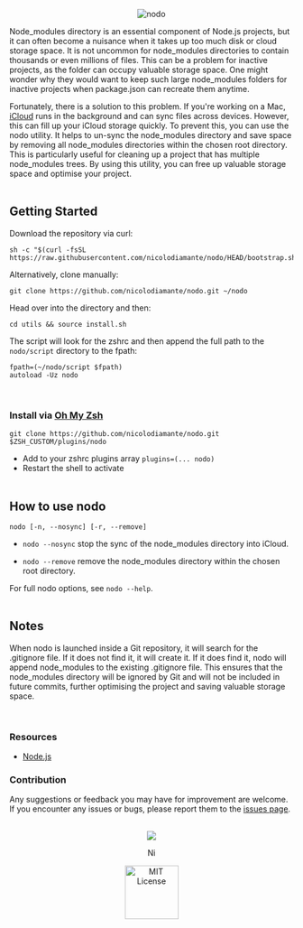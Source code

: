 <p align="center">
  <picture>
    <source media="(prefers-color-scheme: dark)" srcset="https://github.com/nicolodiamante/nodo/assets/48920263/2f4529e1-f221-4838-a237-a6f40ce5cc27" draggable="false" ondragstart="return false;" alt="nodo" title="nodo" />
    <img src="https://github.com/nicolodiamante/nodo/assets/48920263/80bd2cf4-15e3-48f3-86ce-f6bf48d6b69c" draggable="false" ondragstart="return false; "alt="nodo" title="nodo" />
  </picture>
</p>

Node_modules directory is an essential component of Node.js projects, but it can often become a nuisance when it takes up too much disk or cloud storage space. It is not uncommon for node_modules directories to contain thousands or even millions of files. This can be a problem for inactive projects, as the folder can occupy valuable storage space. One might wonder why they would want to keep such large node_modules folders for inactive projects when package.json can recreate them anytime.

Fortunately, there is a solution to this problem. If you're working on a Mac, [iCloud][apple-icloud] runs in the background and can sync files across devices. However, this can fill up your iCloud storage quickly. To prevent this, you can use the nodo utility. It helps to un-sync the node_modules directory and save space by removing all node_modules directories within the chosen root directory. This is particularly useful for cleaning up a project that has multiple node_modules trees. By using this utility, you can free up valuable storage space and optimise your project.
<br><br>

## Getting Started

Download the repository via curl:

```shell
sh -c "$(curl -fsSL https://raw.githubusercontent.com/nicolodiamante/nodo/HEAD/bootstrap.sh)"
```

Alternatively, clone manually:

```shell
git clone https://github.com/nicolodiamante/nodo.git ~/nodo
```

Head over into the directory and then:

```shell
cd utils && source install.sh
```

The script will look for the zshrc and then append the full path to the
`nodo/script` directory to the fpath:

```shell
fpath=(~/nodo/script $fpath)
autoload -Uz nodo
```

<br>

### Install via [Oh My Zsh][ohmyzsh]

```shell
git clone https://github.com/nicolodiamante/nodo.git $ZSH_CUSTOM/plugins/nodo
```

- Add to your zshrc plugins array `plugins=(... nodo)`
- Restart the shell to activate
<br><br>

## How to use nodo

```shell
nodo [-n, --nosync] [-r, --remove]
```

- `nodo --nosync` stop the sync of the node_modules directory into iCloud.

- `nodo --remove` remove the node_modules directory within the chosen
root directory.

For full nodo options, see `nodo --help`.
<br><br>

## Notes

When nodo is launched inside a Git repository, it will search for the .gitignore file. If it does not find it, it will create it. If it does find it, nodo will append node_modules to the existing .gitignore file. This ensures that the node_modules directory will be ignored by Git and will not be included in future commits, further optimising the project and saving valuable storage space.

<br>

### Resources

- [Node.js][node-modules]

### Contribution

Any suggestions or feedback you may have for improvement are welcome. If you encounter any issues or bugs, please report them to the [issues page][issues].
<br><br>

<p align="center">
  <picture>
    <img src="https://github.com/nicolodiamante/nodo/assets/48920263/c23cc85a-e811-44a1-a47b-e4d84ef7abfb" draggable="false" ondragstart="return false;" /></>
  </picture>
</p>

<p align="center">
  <picture>
    <img src="https://github.com/nicolodiamante/nodo/assets/48920263/ea2fbe5e-261f-4d16-b778-3a8232d03cda" draggable="false" ondragstart="return false;" alt="Nicol&#242; Diamante" title="Nicol&#242; Diamante" width="17px" />
  </picture>
</p>

<p align="center">
  <picture>
    <source media="(prefers-color-scheme: dark)" srcset="https://github.com/nicolodiamante/nodo/assets/48920263/2094140b-8538-4175-992d-1791d6a73ff8" draggable="false" ondragstart="return false;" alt="MIT License" title="MIT License" />
    <img src="https://github.com/nicolodiamante/nodo/assets/48920263/93b7ec71-f913-4d6f-b85a-34338dbcd8e8" draggable="false" ondragstart="return false; "alt="MIT License" title="MIT License" width="95px" />
  </picture>
</p>

<!-- Link labels: -->
[apple-icloud]: https://www.apple.com/icloud/
[ohmyzsh]: https://github.com/robbyrussell/oh-my-zsh/
[node-modules]: https://nodejs.org/api/modules.html
[issues]: https://github.com/nicolodiamante/nodo/issues
